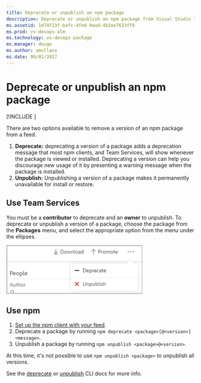 ```yaml
---
title: Deprecate or unpublish an npm package
description: Deprecate or unpublish an npm package from Visual Studio Team Services or Team Foundation Server to discourage or prevent its usage 
ms.assetid: 1d74f23f-bafc-4fed-9aad-4b2ee7633ff8
ms.prod: vs-devops-alm
ms.technology: vs-devops-package
ms.manager: douge
ms.author: amullans
ms.date: 09/01/2017
---
```


# Deprecate or unpublish an npm package

[!INCLUDE [](../_shared/availability-npm.md)]

There are two options available to remove a version of an npm package from a feed.

1. **Deprecate:** deprecating a version of a package adds a deprecation message that most npm clients, and Team Services, will show whenever the package is viewed or installed. 
Deprecating a version can help you discourage new usage of it by presenting a warning message when the package is installed.
2. **Unpublish:** Unpublishing a version of a package makes it permanently unavailable for install or restore.

## Use Team Services

You must be a **contributor** to deprecate and an **owner** to unpublish.
To deprecate or unpublish a version of a package, choose the package from the **Packages** menu, and select the appropriate option from the menu under the ellipses. 

![Deprecate and unpublish buttons](_img/deprecate-and-unpublish.png)

## Use npm
1. [Set up the npm client with your feed](npmrc.md).
2. Deprecate a package by running `npm deprecate <package>[@<version>] <message>`.
3. Unpublish a package by running `npm unpublish <package>@<version>`. 

At this time, it's not possible to use `npm unpublish <package>` to unpublish all versions.

See the [deprecate](https://docs.npmjs.com/cli/deprecate) or [unpublish](https://docs.npmjs.com/cli/unpublish) CLI docs for more info.
